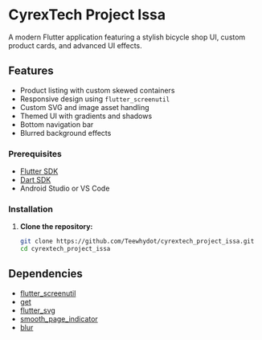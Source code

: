 # CyrexTech Project Issa

A modern Flutter application featuring a stylish bicycle shop UI, custom product cards, and advanced UI effects.

## Features

- Product listing with custom skewed containers
- Responsive design using `flutter_screenutil`
- Custom SVG and image asset handling
- Themed UI with gradients and shadows
- Bottom navigation bar
- Blurred background effects


### Prerequisites

- [Flutter SDK](https://flutter.dev/docs/get-started/install)
- [Dart SDK](https://dart.dev/get-dart)
- Android Studio or VS Code

### Installation

1. **Clone the repository:**
   ```sh
   git clone https://github.com/Teewhydot/cyrextech_project_issa.git
   cd cyrextech_project_issa

## Dependencies

- [flutter_screenutil](https://pub.dev/packages/flutter_screenutil)
- [get](https://pub.dev/packages/get)
- [flutter_svg](https://pub.dev/packages/flutter_svg)
- [smooth_page_indicator](https://pub.dev/packages/smooth_page_indicator)
- [blur](https://pub.dev/packages/blur)
